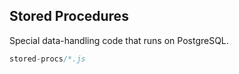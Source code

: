 Stored Procedures
-----------------
Special data-handling code that runs on PostgreSQL.

```javascript
stored-procs/*.js
```

[icon]: fa://fa-database/#39f7af

